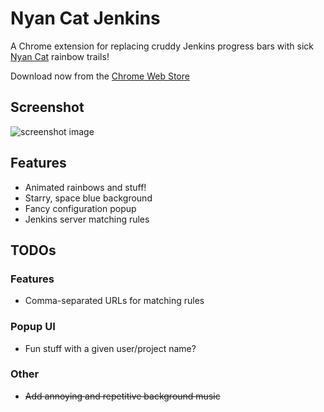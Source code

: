 # Nyan Cat Jenkins
A Chrome extension for replacing cruddy Jenkins progress bars with sick
[Nyan Cat](http://nyan.cat) rainbow trails!

Download now from the [Chrome Web Store](https://chrome.google.com/webstore/detail/nyan-cat-jenkins/bahldljfcnpmdddafphlbpoiegfbhbkh)

## Screenshot
![screenshot image](https://raw.githubusercontent.com/NoodleChump/nyan-cat-jenkins/master/screenshot.png)

## Features
* Animated rainbows and stuff!
* Starry, space blue background
* Fancy configuration popup
* Jenkins server matching rules

## TODOs
### Features
* Comma-separated URLs for matching rules

### Popup UI
* Fun stuff with a given user/project name?

### Other
* ~~Add annoying and repetitive background music~~
